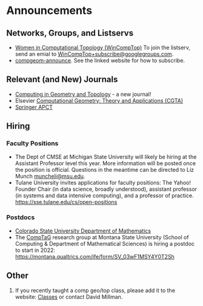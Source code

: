 # Announcements

## Networks, Groups, and Listservs

* [Women in Computational Topology (WinCompTop)](https://awmadvance.org/research-networks/wincomptop-women-in-computational-topology/) To join the listserv, send an emial to WinCompTop+subscribe@googlegroups.com.
* [compgeom-announce](https://sympa.inria.fr/sympa/info/compgeom-announce).  See the linked website for how to subscribe.

## Relevant (and New) Journals

* [Computing in Geometry and Topology](https://www.cgt-journal.org/index.php/cgt/login?source=%2Findex.php%2Fcgt) - a new journal!
* Elsevier [Computational Geometry: Theory and Applications (CGTA)](https://www.journals.elsevier.com/computational-geometry)
* [Springer APCT](https://www.springer.com/journal/41468)

## Hiring

### Faculty Positions

* The Dept of CMSE at Michigan State University will likely be hiring at the Assistant Professor level this year.  More information will be posted once the position is official.  Questions in the meantime can be directed to Liz Munch <muncheli@msu.edu>.
* Tulane University invites applications for faculty positions: The Yahoo! Founder Chair (in data science, broadly understood), assistant professor (in systems and data intensive computing), and a professor of practice. https://sse.tulane.edu/cs/open-positions

### Postdocs

* [Colorado State University Department of Mathematics](https://www.mathjobs.org/jobs/list/18456)
* The [CompTaG](https://www.cs.montana.edu/comptag/index.html) research group at Montana State University (School of Computing & Department of Mathematical Sciences) is hiring a postdoc to start in 2022: https://montana.qualtrics.com/jfe/form/SV_03wF1MSY4Y0T2Sh

## Other

1. If you recently taught a comp geo/top class, please add it to the website:
[Classes](https://comptag.github.io/teaching-compGT/) or contact David Millman.
